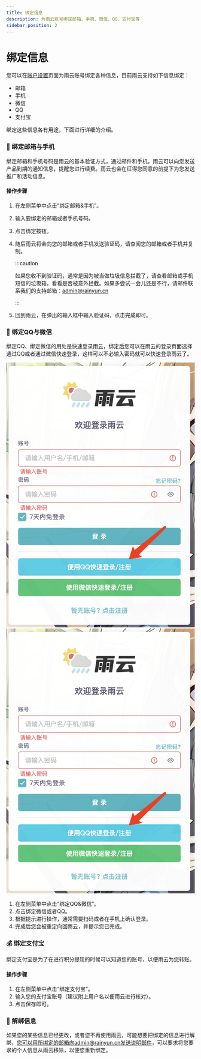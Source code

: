 ```yaml
---
title: 绑定信息
description: 为雨云账号绑定邮箱、手机、微信、QQ、支付宝等
sidebar_position: 2
---
```


# 绑定信息

您可以在[账户设置][account-settings]页面为雨云账号绑定各种信息，目前雨云支持如下信息绑定：

* 邮箱
* 手机
* 微信
* QQ
* 支付宝

绑定这些信息各有用途，下面进行详细的介绍。



### 📮 绑定邮箱与手机

绑定邮箱和手机号码是雨云的基本验证方式，通过邮件和手机，雨云可以向您发送产品到期的通知信息，提醒您进行续费。雨云也会在征得您同意的前提下为您发送推广和活动信息。

#### 操作步骤

1. 在左侧菜单中点击“绑定邮箱&手机”。
2. 输入要绑定的邮箱或者手机号码。
3. 点击绑定按钮。
4. 随后雨云将会向您的邮箱或者手机发送验证码，请查阅您的邮箱或者手机并复制。

   :::caution

   如果您收不到验证码，通常是因为被当做垃圾信息拦截了，请查看邮箱或手机短信的垃圾箱，看看是否被意外拦截。如果多尝试一会儿还是不行，请邮件联系我们的支持邮箱：admin@rainyun.cn

   :::

5. 回到雨云，在弹出的输入框中输入验证码，点击完成即可。



### :penguin: 绑定QQ与微信

绑定QQ、绑定微信的用处是快速登录雨云，绑定后您可以在雨云的登录页面选择通过QQ或者通过微信快速登录，这样可以不必输入密码就可以快速登录雨云了。

![Locale Dropdown](./assets/image-20221125121601063.png)
<img src="./assets/image-20221125121601063.png" alt="image-20221125121601063" />

1. 在左侧菜单中点击“绑定QQ&微信”。
2. 点击绑定微信或者QQ。
3. 根据提示进行操作，通常需要扫码或者在手机上确认登录。
4. 完成后您会被重定向回雨云，并提示您已完成。



### :moneybag: 绑定支付宝

绑定支付宝是为了在进行积分提现的时候可以知道您的账号，以便雨云为您转账。

#### 操作步骤

1. 在左侧菜单中点击“绑定支付宝”。
2. 输入您的支付宝账号（建议附上用户名以便雨云进行核对）。
3. 点击保存即可。



### :link: 解绑信息

如果您的某些信息已经更改，或者您不再使用雨云，可能想要把绑定的信息进行解绑，您可以用所绑定的邮箱向admin@rainyun.cn发送说明邮件，可以要求将您要求的个人信息从雨云移除，以便您重新绑定。



[account-settings]: https://app.rainyun.com/account/settings